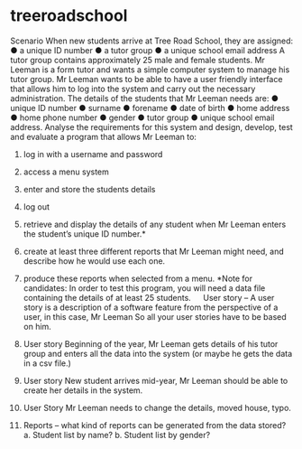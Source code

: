 # treeroadschool
Scenario 
When new students arrive at Tree Road School, they are assigned: 
● a unique ID number ● a tutor group ● a unique school email address
A tutor group contains approximately 25 male and female students. 
Mr Leeman is a form tutor and wants a simple computer system to manage his tutor group. 
Mr Leeman wants to be able to have a user friendly interface that allows him to log into the system and carry out the necessary administration. 
The details of the students that Mr Leeman needs are: 
● unique ID number 
● surname 
● forename 
● date of birth 
● home address 
● home phone number 
● gender ● tutor group 
● unique school email address.
Analyse the requirements for this system and design, develop, test and evaluate a program that allows Mr Leeman to: 
1. log in with a username and password 
2. access a menu system 
3. enter and store the students details 
4. log out 
5. retrieve and display the details of any student when Mr Leeman enters the student’s unique ID number.* 
6. create at least three different reports that Mr Leeman might need, and describe how he would use each one. 
7. produce these reports when selected from a menu.
*Note for candidates:
In order to test this program, you will need a data file containing the details of at least 25 students. 
 
User story – A user story is a description of a software feature from the perspective of a user, in this case, Mr Leeman So all your user stories have to be based on him.
1.	User story
Beginning of the year, Mr Leeman gets details of his tutor group and enters all the data into the system (or maybe he gets the data in a csv file.)

2.	User story
New student arrives mid-year, Mr Leeman should be able to create her details in the system.
3.	User Story
Mr Leeman needs to change the details, moved house, typo. 
4.	Reports – what kind of reports can be generated from the data stored?
a.	Student list by name?
b.	Student list by gender?
